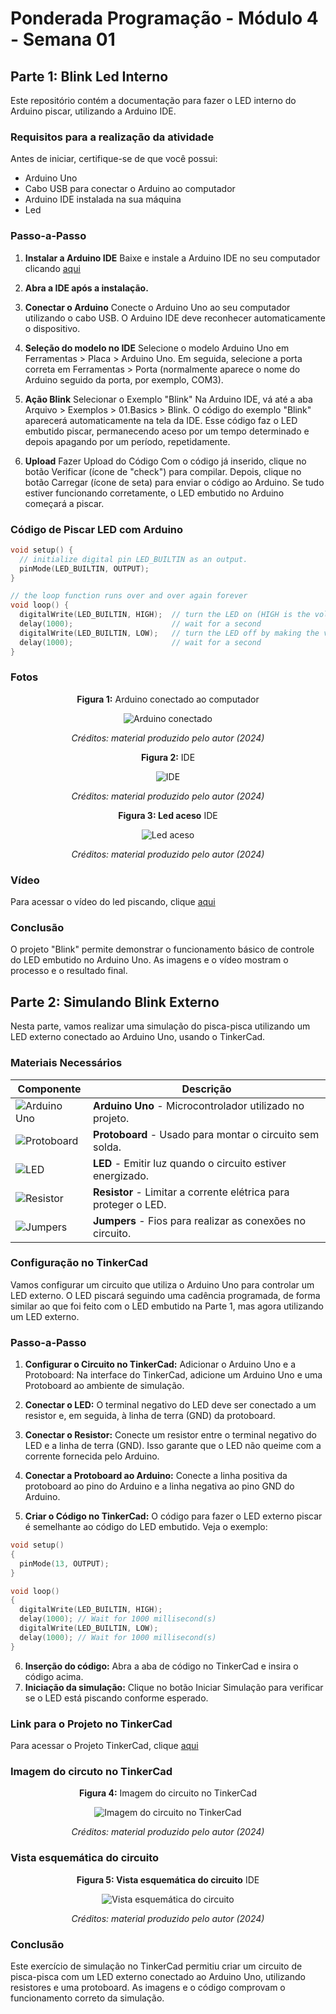 # Ponderada Programação - Módulo 4 - Semana 01

## Parte 1: Blink Led Interno

Este repositório contém a documentação para fazer o LED interno do Arduino piscar, utilizando a Arduino IDE.

### Requisitos para a realização da atividade
Antes de iniciar, certifique-se de que você possui:

- Arduino Uno
- Cabo USB para conectar o Arduino ao computador
- Arduino IDE instalada na sua máquina
- Led

### Passo-a-Passo

1. **Instalar a Arduino IDE**
Baixe e instale a Arduino IDE no seu computador clicando [aqui](https://www.arduino.cc/en/software)
2. **Abra a IDE após a instalação.**
3. **Conectar o Arduino**
Conecte o Arduino Uno ao seu computador utilizando o cabo USB. O Arduino IDE deve reconhecer automaticamente o dispositivo.
4. **Seleção do modelo no IDE**
Selecione o modelo Arduino Uno em Ferramentas > Placa > Arduino Uno. Em seguida, selecione a porta correta em Ferramentas > Porta (normalmente aparece o nome do Arduino seguido da porta, por exemplo, COM3).

4. **Ação Blink** Selecionar o Exemplo "Blink"
Na Arduino IDE, vá até a aba Arquivo > Exemplos > 01.Basics > Blink.
O código do exemplo "Blink" aparecerá automaticamente na tela da IDE.
Esse código faz o LED embutido piscar, permanecendo aceso por um tempo determinado e depois apagando por um período, repetidamente.

4. **Upload** Fazer Upload do Código
Com o código já inserido, clique no botão Verificar (ícone de "check") para compilar.
Depois, clique no botão Carregar (ícone de seta) para enviar o código ao Arduino.
Se tudo estiver funcionando corretamente, o LED embutido no Arduino começará a piscar.

### Código de Piscar LED com Arduino

```cpp
void setup() {
  // initialize digital pin LED_BUILTIN as an output.
  pinMode(LED_BUILTIN, OUTPUT);
}

// the loop function runs over and over again forever
void loop() {
  digitalWrite(LED_BUILTIN, HIGH);  // turn the LED on (HIGH is the voltage level)
  delay(1000);                      // wait for a second
  digitalWrite(LED_BUILTIN, LOW);   // turn the LED off by making the voltage LOW
  delay(1000);                      // wait for a second
}
```

### Fotos

<div align="center">
  <p><strong>Figura 1:</strong> Arduino conectado ao computador</p>
  <img src="assets/arduino_conectado_na_maquina.jpg" alt="Arduino conectado" />
  <p><em>Créditos: material produzido pelo autor (2024)</em></p>
</div>

<div align="center">
  <p><strong>Figura 2:</strong> IDE </p>
  <img src="assets/IDE.jpg" alt="IDE" />
  <p><em>Créditos: material produzido pelo autor (2024)</em></p>
</div>

<div align="center">
  <p><strong>Figura 3: Led aceso</strong> IDE </p>
  <img src="assets/led_aceso.jpg" alt="Led aceso" />
  <p><em>Créditos: material produzido pelo autor (2024)</em></p>
</div>

### Vídeo

Para acessar o vídeo do led piscando, clique [aqui](https://github.com/zzaved/PONDERADA-PROG-M4-S1/blob/main/assets/video_blink.mp4) </a>

### Conclusão
O projeto "Blink" permite demonstrar o funcionamento básico de controle do LED embutido no Arduino Uno. As imagens e o vídeo mostram o processo e o resultado final.

## Parte 2: Simulando Blink Externo

Nesta parte, vamos realizar uma simulação do pisca-pisca utilizando um LED externo conectado ao Arduino Uno, usando o TinkerCad.

### Materiais Necessários

| Componente        | Descrição                                |
|-------------------|------------------------------------------|
| ![Arduino Uno](assets/arduinouno.png) | **Arduino Uno** - Microcontrolador utilizado no projeto. |
| ![Protoboard](assets/protoboard.png) | **Protoboard** - Usado para montar o circuito sem solda. |
| ![LED](assets/led.png) | **LED** - Emitir luz quando o circuito estiver energizado. |
| ![Resistor](assets/resistor.png) | **Resistor** - Limitar a corrente elétrica para proteger o LED. |
| ![Jumpers](assets/jumper.png) | **Jumpers** - Fios para realizar as conexões no circuito. |


### Configuração no TinkerCad
Vamos configurar um circuito que utiliza o Arduino Uno para controlar um LED externo. O LED piscará seguindo uma cadência programada, de forma similar ao que foi feito com o LED embutido na Parte 1, mas agora utilizando um LED externo.

### Passo-a-Passo

1. **Configurar o Circuito no TinkerCad:**
Adicionar o Arduino Uno e a Protoboard:
Na interface do TinkerCad, adicione um Arduino Uno e uma Protoboard ao ambiente de simulação.

2. **Conectar o LED:**
O terminal negativo do LED deve ser conectado a um resistor e, em seguida, à linha de terra (GND) da protoboard.

3. **Conectar o Resistor:**
Conecte um resistor entre o terminal negativo do LED e a linha de terra (GND). Isso garante que o LED não queime com a corrente fornecida pelo Arduino.

4. **Conectar a Protoboard ao Arduino:**
Conecte a linha positiva da protoboard ao pino do Arduino e a linha negativa ao pino GND do Arduino.

5. **Criar o Código no TinkerCad:**
O código para fazer o LED externo piscar é semelhante ao código do LED embutido. Veja o exemplo:

``` cpp
void setup()
{
  pinMode(13, OUTPUT);
}

void loop()
{
  digitalWrite(LED_BUILTIN, HIGH);
  delay(1000); // Wait for 1000 millisecond(s)
  digitalWrite(LED_BUILTIN, LOW);
  delay(1000); // Wait for 1000 millisecond(s)
}
```

6. **Inserção do código:** Abra a aba de código no TinkerCad e insira o código acima.
7. **Iniciação da simulação:** Clique no botão Iniciar Simulação para verificar se o LED está piscando conforme esperado.

### Link para o Projeto no TinkerCad

Para acessar o Projeto TinkerCad, clique [aqui](https://www.tinkercad.com/things/b2RA69cNG86/editel?sharecode=YspNTp6gc3MwG4sqN6t8K36lWZR_S99fXoBDVQRyIm0)

### Imagem do circuto no TinkerCad

<div align="center">
  <p><strong>Figura 4:</strong>  Imagem do circuito no TinkerCad </p>
  <img src="assets/Dazzling Uusam-Migelo.png" alt="Imagem do circuito no TinkerCad" />
  <p><em>Créditos: material produzido pelo autor (2024)</em></p>
</div>

### Vista esquemática do circuito

<div align="center">
  <p><strong>Figura 5: Vista esquemática do circuito</strong> IDE </p>
  <img src="assets/vista_esquematica.jpg" alt="Vista esquemática do circuito" />
  <p><em>Créditos: material produzido pelo autor (2024)</em></p>
</div>

### Conclusão
Este exercício de simulação no TinkerCad permitiu criar um circuito de pisca-pisca com um LED externo conectado ao Arduino Uno, utilizando resistores e uma protoboard. As imagens e o código comprovam o funcionamento correto da simulação.